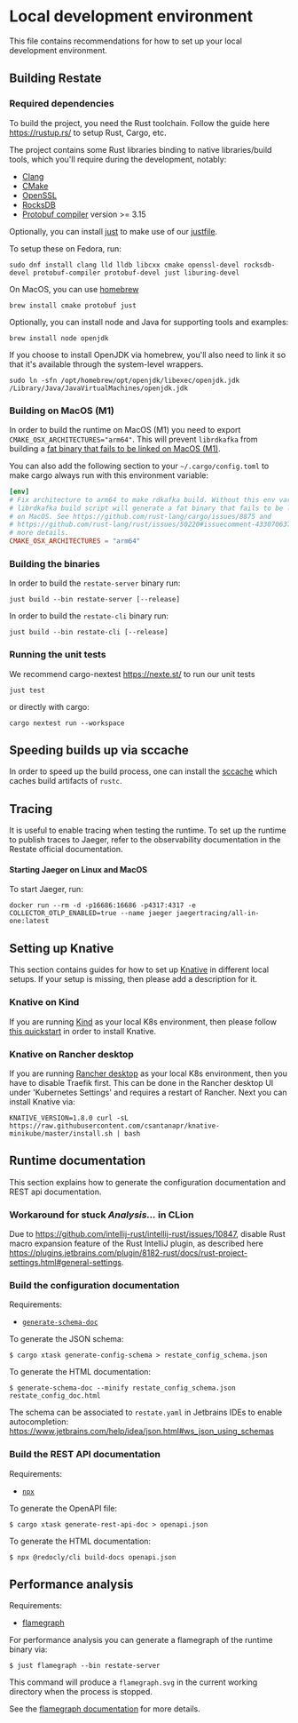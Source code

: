 # Local development environment

This file contains recommendations for how to set up your local development environment.

## Building Restate

### Required dependencies

To build the project, you need the Rust toolchain. Follow the guide here https://rustup.rs/ to setup Rust, Cargo, etc.

The project contains some Rust libraries binding to native libraries/build tools, which you'll require during the development, notably:

* [Clang](https://clang.llvm.org/)
* [CMake](https://cmake.org/)
* [OpenSSL](https://www.openssl.org/)
* [RocksDB](http://rocksdb.org/)
* [Protobuf compiler](https://grpc.io/docs/protoc-installation/) version >= 3.15

Optionally, you can install [just](https://github.com/casey/just) to make use of our [justfile](https://github.com/restatedev/restate/blob/main/justfile).

To setup these on Fedora, run:

```
sudo dnf install clang lld lldb libcxx cmake openssl-devel rocksdb-devel protobuf-compiler protobuf-devel just liburing-devel
```

On MacOS, you can use [homebrew](https://brew.sh)
```
brew install cmake protobuf just
```

Optionally, you can install node and Java for supporting tools and examples:
```
brew install node openjdk
```
If you choose to install OpenJDK via homebrew, you'll also need to link it so that it's available through the system-level wrappers.

```shell
sudo ln -sfn /opt/homebrew/opt/openjdk/libexec/openjdk.jdk /Library/Java/JavaVirtualMachines/openjdk.jdk
```

### Building on MacOS (M1)

In order to build the runtime on MacOS (M1) you need to export `CMAKE_OSX_ARCHITECTURES="arm64"`.
This will prevent `librdkafka` from building a [fat binary that fails to be linked on MacOS (M1)](https://github.com/rust-lang/cargo/issues/8875).

You can also add the following section to your `~/.cargo/config.toml` to make cargo always run with this environment variable:

```toml
[env]
# Fix architecture to arm64 to make rdkafka build. Without this env var, the
# librdkafka build script will generate a fat binary that fails to be linked
# on MacOS. See https://github.com/rust-lang/cargo/issues/8875 and
# https://github.com/rust-lang/rust/issues/50220#issuecomment-433070637 for
# more details.
CMAKE_OSX_ARCHITECTURES = "arm64"
```

### Building the binaries

In order to build the `restate-server` binary run:

```shell
just build --bin restate-server [--release]
```

In order to build the `restate-cli` binary run:

```shell
just build --bin restate-cli [--release]
```

### Running the unit tests
We recommend cargo-nextest https://nexte.st/ to run our unit tests

```shell
just test
```

or directly with cargo:

```shell
cargo nextest run --workspace
```


## Speeding builds up via sccache

In order to speed up the build process, one can install the [sccache](https://github.com/mozilla/sccache) which caches build artifacts of `rustc`.

## Tracing

It is useful to enable tracing when testing the runtime. 
To set up the runtime to publish traces to Jaeger, refer to the observability documentation in the Restate official documentation.

#### Starting Jaeger on Linux and MacOS

To start Jaeger, run:

```shell
docker run --rm -d -p16686:16686 -p4317:4317 -e COLLECTOR_OTLP_ENABLED=true --name jaeger jaegertracing/all-in-one:latest
```

## Setting up Knative

This section contains guides for how to set up [Knative](https://knative.dev/) in different local setups.
If your setup is missing, then please add a description for it.

### Knative on Kind

If you are running [Kind](https://kind.sigs.k8s.io/docs/user/quick-start/) as your local K8s environment, then please follow [this quickstart](https://knative.dev/docs/install/quickstart-install/) in order to install Knative.

### Knative on Rancher desktop

If you are running [Rancher desktop](https://rancherdesktop.io/) as your local K8s environment, then you have to disable Traefik first. 
This can be done in the Rancher desktop UI under 'Kubernetes Settings' and requires a restart of Rancher.
Next you can install Knative via:

```shell
KNATIVE_VERSION=1.8.0 curl -sL https://raw.githubusercontent.com/csantanapr/knative-minikube/master/install.sh | bash
```

## Runtime documentation

This section explains how to generate the configuration documentation and REST api documentation.

### Workaround for stuck _Analysis..._ in CLion

Due to https://github.com/intellij-rust/intellij-rust/issues/10847, disable Rust macro expansion feature of the Rust IntelliJ plugin, 
as described here https://plugins.jetbrains.com/plugin/8182-rust/docs/rust-project-settings.html#general-settings.

### Build the configuration documentation

Requirements:

* [`generate-schema-doc`](https://github.com/coveooss/json-schema-for-humans#installation)

To generate the JSON schema:

```shell
$ cargo xtask generate-config-schema > restate_config_schema.json 
```

To generate the HTML documentation:

```shell
$ generate-schema-doc --minify restate_config_schema.json restate_config_doc.html 
```

The schema can be associated to `restate.yaml` in Jetbrains IDEs to enable autocompletion: https://www.jetbrains.com/help/idea/json.html#ws_json_using_schemas

### Build the REST API documentation

Requirements:

* [`npx`](https://www.npmjs.com/package/npx)

To generate the OpenAPI file:

```shell
$ cargo xtask generate-rest-api-doc > openapi.json
```

To generate the HTML documentation:

```shell
$ npx @redocly/cli build-docs openapi.json
```

## Performance analysis

Requirements:

* [flamegraph](https://github.com/flamegraph-rs/flamegraph#installation)

For performance analysis you can generate a flamegraph of the runtime binary via:

```shell
$ just flamegraph --bin restate-server
```

This command will produce a `flamegraph.svg` in the current working directory when the process is stopped.

See the [flamegraph documentation](https://github.com/flamegraph-rs/flamegraph#usage) for more details.
